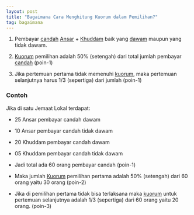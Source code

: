```yaml
---
layout: post
title: "Bagaimana Cara Menghitung Kuorum dalam Pemilihan?"
tag: bagaimana
---
```


1. Pembayar [candah](/kamus/candah.html) [Ansar](/kamus/ansar.html) + [Khuddam](/kamus/khuddam.html) baik yang [dawam](/kamus/dawam.html) maupun yang tidak dawam.

2. [Kuorum](/kamus/kuorum.html) pemilihan adalah 50% (setengah) dari total jumlah pembayar [candah](/kamus/candah.html) (poin-1)

3. Jika pertemuan pertama tidak memenuhi [kuorum](/kamus/kuorum.html), maka pertemuan selanjutnya harus 1/3 (sepertiga) dari jumlah (poin-1)

### Contoh

Jika di satu Jemaat Lokal terdapat:

- 25 Ansar pembayar candah dawam

- 10 Ansar pembayar candah tidak dawam

- 20 Khuddam pembayar candah dawam

- 05 Khuddam pembayar candah tidak dawam

- Jadi total ada 60 orang pembayar candah (poin-1)

- Maka jumlah [Kuorum](/kamus/kuorum.html) pemilihan pertama adalah 50% (setengah) dari 60 orang yaitu 30 orang (poin-2)

- Jika di pemilihan pertama tidak bisa terlaksana maka [kuorum](/kamus/kuorum.html) untuk pertemuan selanjutnya adalah 1/3 (sepertiga) dari 60 orang yaitu 20 orang. (poin-3)